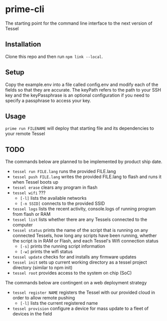 # prime-cli
The starting point for the command line interface to the next version of Tessel

## Installation
Clone this repo and then run `npm link --local`. 

## Setup
Copy the example.env into a file called config.env and modify each of the fields so that they are accurate. The keyPath refers to the path to your SSH key and the keyPassphrase is an optional configuration if you need to specify a passphrase to access your key.

## Usage
`prime run FILENAME` will deploy that starting file and its dependencies to your remote Tessel

## TODO
The commands below are planned to be implemented by product ship date.

* `tessel run FILE.lang` runs the provided FILE.lang
* `tessel push FILE.lang` writes the provided FILE.lang to flash and runs it when Tessel boots up
* `tessel erase` clears any program in flash
* `tessel wifi` ???
  * `[-l]` lists the available networks
  * `[-n SSID]` connects to the provided SSID
* `tessel logs` lists the recent activity, console.logs of running program from flash or RAM
* `tessel list` lists whether there are any Tessels connected to the computer
* `tessel status` prints the name of the script that is running on any connected Tessels, how long any scripts have been running, whether the script is in RAM or Flash, and each Tessel's Wifi connection status
  * `[-s]` prints the running script information
  * `[-w]` prints the wifi status
* `tessel update` checks for and installs any firmware updates
* `tessel init` sets up current working directory as a tessel project directory (similar to npm init)
* `tessel root` provides access to the system on chip (SoC)

The commands below are contingent on a web deployment strategy

* `tessel register NAME` registers the Tessel with our provided cloud in order to allow remote pushing
  * `[-l]` lists the current registered name
* `tessel provision` configure a device for mass update to a fleet of devices in the field
